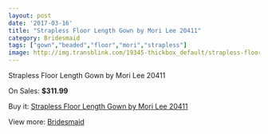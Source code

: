 ```yaml
---
layout: post
date: '2017-03-16'
title: "Strapless Floor Length Gown by Mori Lee 20411"
category: Bridesmaid
tags: ["gown","beaded","floor","mori","strapless"]
image: http://img.transblink.com/19345-thickbox_default/strapless-floor-length-gown-by-mori-lee-20411.jpg
---
```

Strapless Floor Length Gown by Mori Lee 20411

On Sales: **$311.99**
<a href="https://www.transblink.com/en/bridesmaid/6066-strapless-floor-length-gown-by-mori-lee-20411.html"><amp-img layout="responsive" width="600" height="600" src="//img.transblink.com/19345-thickbox_default/strapless-floor-length-gown-by-mori-lee-20411.jpg" alt="Strapless Floor Length Gown by Mori Lee 20411 0" /></a>
<a href="https://www.transblink.com/en/bridesmaid/6066-strapless-floor-length-gown-by-mori-lee-20411.html"><amp-img layout="responsive" width="600" height="600" src="//img.transblink.com/19346-thickbox_default/strapless-floor-length-gown-by-mori-lee-20411.jpg" alt="Strapless Floor Length Gown by Mori Lee 20411 1" /></a>

Buy it: [Strapless Floor Length Gown by Mori Lee 20411](https://www.transblink.com/en/bridesmaid/6066-strapless-floor-length-gown-by-mori-lee-20411.html "Strapless Floor Length Gown by Mori Lee 20411")

View more: [Bridesmaid](https://www.transblink.com/en/4-bridesmaid "Bridesmaid")